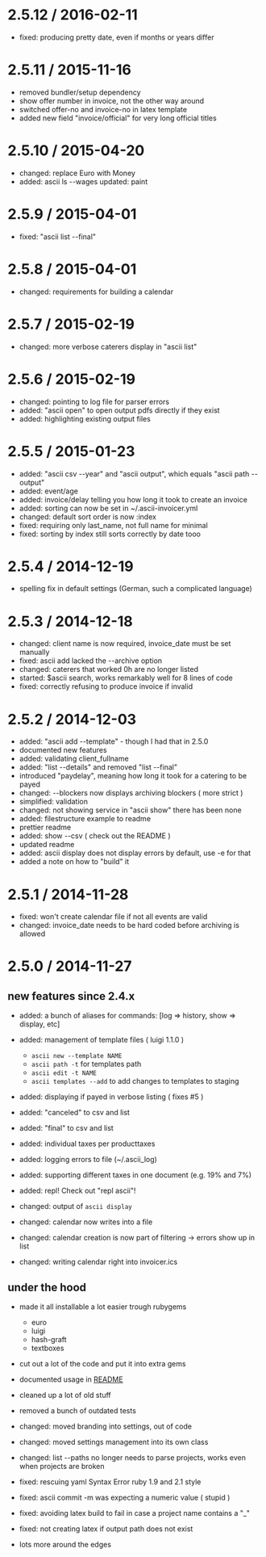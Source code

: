 
2.5.12 / 2016-02-11
==================

  * fixed: producing pretty date, even if months or years differ

2.5.11 / 2015-11-16
==================

  * removed bundler/setup dependency
  * show offer number in invoice, not the other  way around
  * switched offer-no and invoice-no in latex template
  * added new field "invoice/official" for very long official titles

2.5.10 / 2015-04-20
==================

  * changed: replace Euro with Money
  * added: ascii ls --wages updated: paint

2.5.9 / 2015-04-01
==================

  * fixed: "ascii list --final"

2.5.8 / 2015-04-01
==================

  * changed: requirements for building a calendar

2.5.7 / 2015-02-19
==================

  * changed: more verbose caterers display in "ascii list"

2.5.6 / 2015-02-19
==================

  * changed: pointing to log file for parser errors
  * added: "ascii open" to open output pdfs directly if they exist
  * added: highlighting existing output files

2.5.5 / 2015-01-23
==================

  * added: "ascii csv --year" and "ascii output", which equals "ascii path --output"
  * added: event/age
  * added: invoice/delay telling you how long it took to create an invoice
  * added: sorting can now be set in ~/.ascii-invoicer.yml
  * changed: default sort order is now :index
  * fixed: requiring only last_name, not full name for minimal
  * fixed: sorting by index still sorts correctly by date tooo

2.5.4 / 2014-12-19
==================
 * spelling fix in default settings (German, such a complicated language)

2.5.3 / 2014-12-18
==================

  * changed: client name is now required, invoice_date must be set manually
  * fixed: ascii add lacked the --archive option
  * changed: caterers that worked 0h are no longer listed
  * started: $ascii search, works remarkably well for 8 lines of code
  * fixed: correctly refusing to produce invoice if invalid

2.5.2 / 2014-12-03
==================

 * added: "ascii add --template" - though I had that in 2.5.0
 * documented new features
 * added: validating client_fullname
 * added: "list --details" and removed "list --final"
 * introduced "paydelay", meaning how long it took for a catering to be payed
 * changed: --blockers now displays archiving blockers ( more strict )
 * simplified: validation
 * changed: not showing service in "ascii show" there has been none
 * added: filestructure example to readme
 * prettier readme
 * added: show --csv ( check out the README )
 * updated readme
 * added: ascii display does not display errors by default, use -e for that
 * added a note on how to "build" it

2.5.1 / 2014-11-28
==================

 * fixed: won't create calendar file if not all events are valid
 * changed: invoice_date needs to be hard coded before archiving is allowed

2.5.0 / 2014-11-27
==================
## new features since 2.4.x

 * added: a bunch of aliases for commands: [log => history, show => display, etc]
 * added: management of template files ( luigi 1.1.0 )
    * `ascii new --template NAME`
    * `ascii path -t` for templates path
    * `ascii edit -t NAME`
    * `ascii templates --add` to add changes to templates to staging
 * added: displaying if payed in verbose listing ( fixes #5 )
 * added: "canceled" to csv and list
 * added: "final" to csv and list
 * added: individual taxes per producttaxes
 * added: logging errors to file (~/.ascii_log)
 * added: supporting different taxes in one document (e.g. 19% and 7%)
 * added: repl! Check out "repl ascii"!

 * changed: output of `ascii display`
 * changed: calendar now writes into a file
 * changed: calendar creation is now part of filtering -> errors show up in list
 * changed: writing calendar right into invoicer.ics

## under the hood
 * made it all installable a lot easier trough rubygems
    * euro
    * luigi
    * hash-graft
    * textboxes

 * cut out a lot of the code and put it into extra gems
 * documented usage in [README](README.md)
 * cleaned up a lot of old stuff
 * removed a bunch of outdated tests
 * changed: moved branding into settings, out of code
 * changed: moved settings management into its own class
 * changed: list --paths no longer needs to parse projects, works even when projects are broken
 * fixed: rescuing yaml Syntax Error ruby 1.9 and 2.1 style
 * fixed: ascii commit -m was expecting a numeric value ( stupid )
 * fixed: avoiding latex build to fail in case a project name contains a "_"
 * fixed: not creating latex if output path does not exist
 * lots more around the edges



